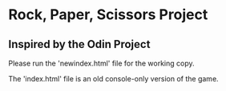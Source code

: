 # Rock, Paper, Scissors Project
## Inspired by the Odin Project
Please run the 'newindex.html' file for the working copy.

The 'index.html' file is an old console-only version of the game.